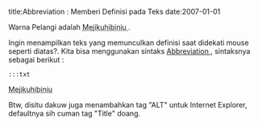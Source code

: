 title:Abbreviation : Memberi Definisi pada Teks
date:2007-01-01

Warna Pelangi adalah
<abbr title="Merah Jingga Kuning Hijau Biru Nila dan Ungu">
 Mejikuhibiniu
</abbr>
.

Ingin menampilkan teks yang memunculkan definisi saat didekati mouse seperti diatas?. Kita bisa menggunakan sintaks
<a href="http://en.wikipedia.org/wiki/Abbr">
 Abbreviation
</a>
, sintaksnya sebagai berikut :

	:::txt
<abbr alt="Merah Jingga Kuning Hijau Biru Nila dan Ungu" title="Merah Jingga Kuning Hijau Biru Nila dan Ungu">
 Mejikuhibiniu
</abbr>


Btw, disitu dakuw juga menambahkan tag "ALT" untuk Internet Explorer, defaultnya sih cuman tag "Title" doang.
